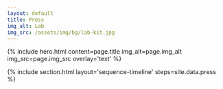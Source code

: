 ```yaml
---
layout: default
title: Press
img_alt: Lab
img_src: /assets/img/bg/lab-kit.jpg
---
```


{% include hero.html content=page.title img_alt=page.img_alt img_src=page.img_src overlay='text' %}

{% include section.html layout='sequence-timeline' steps=site.data.press %}
